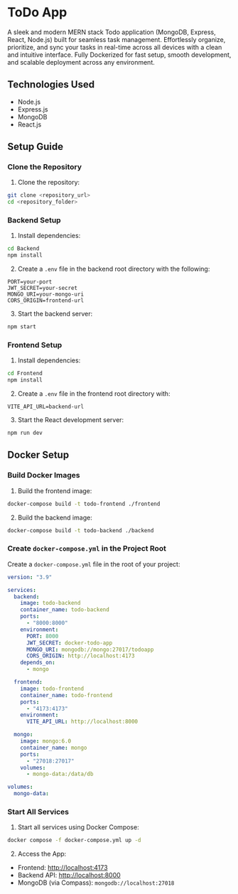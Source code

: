 # ToDo App

A sleek and modern MERN stack Todo application (MongoDB, Express, React, Node.js) built for seamless task management. Effortlessly organize, prioritize, and sync your tasks in real-time across all devices with a clean and intuitive interface. Fully Dockerized for fast setup, smooth development, and scalable deployment across any environment.

## Technologies Used

- Node.js  
- Express.js  
- MongoDB  
- React.js  

## Setup Guide

### Clone the Repository

1. Clone the repository:

```bash
git clone <repository_url>
cd <repository_folder>
```

### Backend Setup

1. Install dependencies:

```bash
cd Backend
npm install
```

2. Create a `.env` file in the backend root directory with the following:

```env
PORT=your-port
JWT_SECRET=your-secret
MONGO_URI=your-mongo-uri
CORS_ORIGIN=frontend-url
```

3. Start the backend server:

```bash
npm start
```

### Frontend Setup

1. Install dependencies:

```bash
cd Frontend
npm install
```

2. Create a `.env` file in the frontend root directory with:

```env
VITE_API_URL=backend-url
```

3. Start the React development server:

```bash
npm run dev
```

## Docker Setup

### Build Docker Images

1. Build the frontend image:

```bash
docker-compose build -t todo-frontend ./frontend
```

2. Build the backend image:

```bash
docker-compose build -t todo-backend ./backend
```

### Create `docker-compose.yml` in the Project Root

Create a `docker-compose.yml` file in the root of your project:

```yaml
version: "3.9"

services:
  backend:
    image: todo-backend
    container_name: todo-backend
    ports:
      - "8000:8000"
    environment:
      PORT: 8000
      JWT_SECRET: docker-todo-app
      MONGO_URI: mongodb://mongo:27017/todoapp
      CORS_ORIGIN: http://localhost:4173
    depends_on:
      - mongo

  frontend:
    image: todo-frontend
    container_name: todo-frontend
    ports:
      - "4173:4173"
    environment:
      VITE_API_URL: http://localhost:8000

  mongo:
    image: mongo:6.0
    container_name: mongo
    ports:
      - "27018:27017"
    volumes:
      - mongo-data:/data/db

volumes:
  mongo-data:
```

### Start All Services

1. Start all services using Docker Compose:

```bash
docker compose -f docker-compose.yml up -d
```

2. Access the App:

- Frontend: [http://localhost:4173](http://localhost:4173)  
- Backend API: [http://localhost:8000](http://localhost:8000)  
- MongoDB (via Compass): `mongodb://localhost:27018`

